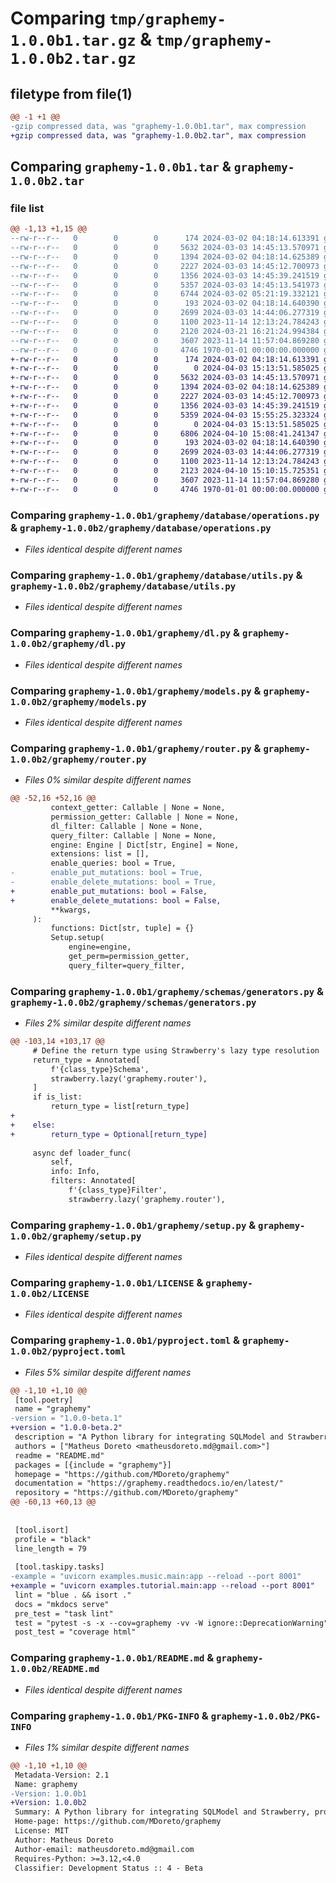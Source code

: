 # Comparing `tmp/graphemy-1.0.0b1.tar.gz` & `tmp/graphemy-1.0.0b2.tar.gz`

## filetype from file(1)

```diff
@@ -1 +1 @@
-gzip compressed data, was "graphemy-1.0.0b1.tar", max compression
+gzip compressed data, was "graphemy-1.0.0b2.tar", max compression
```

## Comparing `graphemy-1.0.0b1.tar` & `graphemy-1.0.0b2.tar`

### file list

```diff
@@ -1,13 +1,15 @@
--rw-r--r--   0        0        0      174 2024-03-02 04:18:14.613391 graphemy-1.0.0b1/graphemy/__init__.py
--rw-r--r--   0        0        0     5632 2024-03-03 14:45:13.570971 graphemy-1.0.0b1/graphemy/database/operations.py
--rw-r--r--   0        0        0     1394 2024-03-02 04:18:14.625389 graphemy-1.0.0b1/graphemy/database/utils.py
--rw-r--r--   0        0        0     2227 2024-03-03 14:45:12.700973 graphemy-1.0.0b1/graphemy/dl.py
--rw-r--r--   0        0        0     1356 2024-03-03 14:45:39.241519 graphemy-1.0.0b1/graphemy/models.py
--rw-r--r--   0        0        0     5357 2024-03-03 14:45:13.541973 graphemy-1.0.0b1/graphemy/router.py
--rw-r--r--   0        0        0     6744 2024-03-02 05:21:19.332121 graphemy-1.0.0b1/graphemy/schemas/generators.py
--rw-r--r--   0        0        0      193 2024-03-02 04:18:14.640390 graphemy-1.0.0b1/graphemy/schemas/models.py
--rw-r--r--   0        0        0     2699 2024-03-03 14:44:06.277319 graphemy-1.0.0b1/graphemy/setup.py
--rw-r--r--   0        0        0     1100 2023-11-14 12:13:24.784243 graphemy-1.0.0b1/LICENSE
--rw-r--r--   0        0        0     2120 2024-03-21 16:21:24.994384 graphemy-1.0.0b1/pyproject.toml
--rw-r--r--   0        0        0     3607 2023-11-14 11:57:04.869280 graphemy-1.0.0b1/README.md
--rw-r--r--   0        0        0     4746 1970-01-01 00:00:00.000000 graphemy-1.0.0b1/PKG-INFO
+-rw-r--r--   0        0        0      174 2024-03-02 04:18:14.613391 graphemy-1.0.0b2/graphemy/__init__.py
+-rw-r--r--   0        0        0        0 2024-04-03 15:13:51.585025 graphemy-1.0.0b2/graphemy/database/__init__.py
+-rw-r--r--   0        0        0     5632 2024-03-03 14:45:13.570971 graphemy-1.0.0b2/graphemy/database/operations.py
+-rw-r--r--   0        0        0     1394 2024-03-02 04:18:14.625389 graphemy-1.0.0b2/graphemy/database/utils.py
+-rw-r--r--   0        0        0     2227 2024-03-03 14:45:12.700973 graphemy-1.0.0b2/graphemy/dl.py
+-rw-r--r--   0        0        0     1356 2024-03-03 14:45:39.241519 graphemy-1.0.0b2/graphemy/models.py
+-rw-r--r--   0        0        0     5359 2024-04-03 15:55:25.323324 graphemy-1.0.0b2/graphemy/router.py
+-rw-r--r--   0        0        0        0 2024-04-03 15:13:51.585025 graphemy-1.0.0b2/graphemy/schemas/__init__.py
+-rw-r--r--   0        0        0     6806 2024-04-10 15:08:41.241347 graphemy-1.0.0b2/graphemy/schemas/generators.py
+-rw-r--r--   0        0        0      193 2024-03-02 04:18:14.640390 graphemy-1.0.0b2/graphemy/schemas/models.py
+-rw-r--r--   0        0        0     2699 2024-03-03 14:44:06.277319 graphemy-1.0.0b2/graphemy/setup.py
+-rw-r--r--   0        0        0     1100 2023-11-14 12:13:24.784243 graphemy-1.0.0b2/LICENSE
+-rw-r--r--   0        0        0     2123 2024-04-10 15:10:15.725351 graphemy-1.0.0b2/pyproject.toml
+-rw-r--r--   0        0        0     3607 2023-11-14 11:57:04.869280 graphemy-1.0.0b2/README.md
+-rw-r--r--   0        0        0     4746 1970-01-01 00:00:00.000000 graphemy-1.0.0b2/PKG-INFO
```

### Comparing `graphemy-1.0.0b1/graphemy/database/operations.py` & `graphemy-1.0.0b2/graphemy/database/operations.py`

 * *Files identical despite different names*

### Comparing `graphemy-1.0.0b1/graphemy/database/utils.py` & `graphemy-1.0.0b2/graphemy/database/utils.py`

 * *Files identical despite different names*

### Comparing `graphemy-1.0.0b1/graphemy/dl.py` & `graphemy-1.0.0b2/graphemy/dl.py`

 * *Files identical despite different names*

### Comparing `graphemy-1.0.0b1/graphemy/models.py` & `graphemy-1.0.0b2/graphemy/models.py`

 * *Files identical despite different names*

### Comparing `graphemy-1.0.0b1/graphemy/router.py` & `graphemy-1.0.0b2/graphemy/router.py`

 * *Files 0% similar despite different names*

```diff
@@ -52,16 +52,16 @@
         context_getter: Callable | None = None,
         permission_getter: Callable | None = None,
         dl_filter: Callable | None = None,
         query_filter: Callable | None = None,
         engine: Engine | Dict[str, Engine] = None,
         extensions: list = [],
         enable_queries: bool = True,
-        enable_put_mutations: bool = True,
-        enable_delete_mutations: bool = True,
+        enable_put_mutations: bool = False,
+        enable_delete_mutations: bool = False,
         **kwargs,
     ):
         functions: Dict[str, tuple] = {}
         Setup.setup(
             engine=engine,
             get_perm=permission_getter,
             query_filter=query_filter,
```

### Comparing `graphemy-1.0.0b1/graphemy/schemas/generators.py` & `graphemy-1.0.0b2/graphemy/schemas/generators.py`

 * *Files 2% similar despite different names*

```diff
@@ -103,14 +103,17 @@
     # Define the return type using Strawberry's lazy type resolution
     return_type = Annotated[
         f'{class_type}Schema',
         strawberry.lazy('graphemy.router'),
     ]
     if is_list:
         return_type = list[return_type]
+    
+    else:
+        return_type = Optional[return_type]
 
     async def loader_func(
         self,
         info: Info,
         filters: Annotated[
             f'{class_type}Filter',
             strawberry.lazy('graphemy.router'),
```

### Comparing `graphemy-1.0.0b1/graphemy/setup.py` & `graphemy-1.0.0b2/graphemy/setup.py`

 * *Files identical despite different names*

### Comparing `graphemy-1.0.0b1/LICENSE` & `graphemy-1.0.0b2/LICENSE`

 * *Files identical despite different names*

### Comparing `graphemy-1.0.0b1/pyproject.toml` & `graphemy-1.0.0b2/pyproject.toml`

 * *Files 5% similar despite different names*

```diff
@@ -1,10 +1,10 @@
 [tool.poetry]
 name = "graphemy"
-version = "1.0.0-beta.1"
+version = "1.0.0-beta.2"
 description = "A Python library for integrating SQLModel and Strawberry, providing a seamless GraphQL integration with FastAPI and advanced features for database interactions."
 authors = ["Matheus Doreto <matheusdoreto.md@gmail.com>"]
 readme = "README.md"
 packages = [{include = "graphemy"}]
 homepage = "https://github.com/MDoreto/graphemy"
 documentation = "https://graphemy.readthedocs.io/en/latest/"
 repository = "https://github.com/MDoreto/graphemy"
@@ -60,13 +60,13 @@
 
 
 [tool.isort]
 profile = "black"
 line_length = 79
 
 [tool.taskipy.tasks]
-example = "uvicorn examples.music.main:app --reload --port 8001"
+example = "uvicorn examples.tutorial.main:app --reload --port 8001"
 lint = "blue . && isort ."
 docs = "mkdocs serve"
 pre_test = "task lint"
 test = "pytest -s -x --cov=graphemy -vv -W ignore::DeprecationWarning"
 post_test = "coverage html"
```

### Comparing `graphemy-1.0.0b1/README.md` & `graphemy-1.0.0b2/README.md`

 * *Files identical despite different names*

### Comparing `graphemy-1.0.0b1/PKG-INFO` & `graphemy-1.0.0b2/PKG-INFO`

 * *Files 1% similar despite different names*

```diff
@@ -1,10 +1,10 @@
 Metadata-Version: 2.1
 Name: graphemy
-Version: 1.0.0b1
+Version: 1.0.0b2
 Summary: A Python library for integrating SQLModel and Strawberry, providing a seamless GraphQL integration with FastAPI and advanced features for database interactions.
 Home-page: https://github.com/MDoreto/graphemy
 License: MIT
 Author: Matheus Doreto
 Author-email: matheusdoreto.md@gmail.com
 Requires-Python: >=3.12,<4.0
 Classifier: Development Status :: 4 - Beta
```

